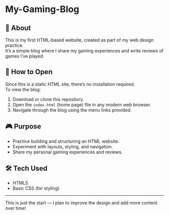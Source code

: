 # My-Gaming-Blog

## 📖 About
This is my first HTML-based website, created as part of my web design practice.  
It’s a simple blog where I share my gaming experiences and write reviews of games I’ve played.  

## 🚀 How to Open
Since this is a static HTML site, there’s no installation required.  
To view the blog:
1. Download or clone this repository.
2. Open the `index.html` (home page) file in any modern web browser.
3. Navigate through the blog using the menu links provided.

## 🎮 Purpose
- Practice building and structuring an HTML website.  
- Experiment with layouts, styling, and navigation.  
- Share my personal gaming experiences and reviews.  

## 🛠️ Tech Used
- HTML5  
- Basic CSS (for styling)  

---

This is just the start — I plan to improve the design and add more content over time!
